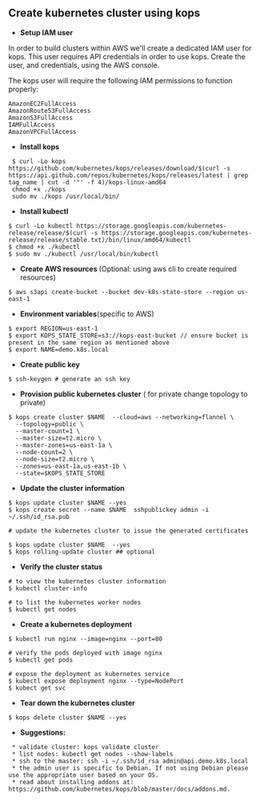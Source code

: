 

## Create kubernetes cluster using kops

- <b>Setup IAM user </b>

In order to build clusters within AWS we'll create a dedicated IAM user for kops. This user requires API credentials in order to use kops. Create the user, and credentials, using the AWS console.

The kops user will require the following IAM permissions to function properly:

```
AmazonEC2FullAccess
AmazonRoute53FullAccess
AmazonS3FullAccess
IAMFullAccess
AmazonVPCFullAccess
```

- <b>Install kops</b>
```
 $ curl -Lo kops https://github.com/kubernetes/kops/releases/download/$(curl -s https://api.github.com/repos/kubernetes/kops/releases/latest | grep tag_name | cut -d '"' -f 4)/kops-linux-amd64
 chmod +x ./kops
 sudo mv ./kops /usr/local/bin/
```

- <b>Install kubectl</b>
```
$ curl -Lo kubectl https://storage.googleapis.com/kubernetes-release/release/$(curl -s https://storage.googleapis.com/kubernetes-release/release/stable.txt)/bin/linux/amd64/kubectl
$ chmod +x ./kubectl
$ sudo mv ./kubectl /usr/local/bin/kubectl
```

- <b>Create AWS resources </b> (Optional: using aws cli to create required resources)

```
$ aws s3api create-bucket --bucket dev-k8s-state-store --region us-east-1
```

- <b>Environment variables</b>(specific to AWS)

```
$ export REGION=us-east-1
$ export KOPS_STATE_STORE=s3://kops-east-bucket // ensure bucket is present in the same region as mentioned above
$ export NAME=demo.k8s.local
```


- <b>Create public key </b>

```
$ ssh-keygen # generate an ssh key
```

- <b>Provision public kubernetes cluster</b> ( for private change topology to private)

```
$ kops create cluster $NAME  --cloud=aws --networking=flannel \
  --topology=public \
  --master-count=1 \
  --master-size=t2.micro \
  --master-zones=us-east-1a \
  --node-count=2 \
  --node-size=t2.micro \
  --zones=us-east-1a,us-east-1b \
  --state=$KOPS_STATE_STORE

```

- <b>Update the cluster information</b>

```
$ kops update cluster $NAME --yes
$ kops create secret --name $NAME  sshpublickey admin -i ~/.ssh/id_rsa.pub

# update the kubernetes cluster to issue the generated certificates

$ kops update cluster $NAME  --yes
$ kops rolling-update cluster ## optional
```
- <b>Verify the cluster status</b>

```
# to view the kubernetes cluster information
$ kubectl cluster-info

# to list the kubernetes worker nodes
$ kubectl get nodes
```

- <b>Create a kubernetes deployment</b>
```
$ kubectl run nginx --image=nginx --port=80

# verify the pods deployed with image nginx
$ kubectl get pods

# expose the deployment as kubernetes service
$ kubectl expose deployment nginx --type=NodePort
$ kubect get svc
```

- <b>Tear down the kubernetes cluster</b>
```
$ kops delete cluster $NAME --yes
```

- <b>Suggestions:</b>

```
 * validate cluster: kops validate cluster
 * list nodes: kubectl get nodes --show-labels
 * ssh to the master: ssh -i ~/.ssh/id_rsa admin@api.demo.k8s.local
 * the admin user is specific to Debian. If not using Debian please use the appropriate user based on your OS.
 * read about installing addons at: https://github.com/kubernetes/kops/blob/master/docs/addons.md.
```
